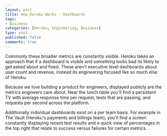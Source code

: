 ```yaml
--- 
layout: post
title: How Heroku Works - Dashboards
tags: 
- Business
categories: [Heroku, Engineering, Business]
type: post
published: false
comments: true
---
```



Commonly these broader metrics are constantly visible. Heroku takes an approach that if a dashboard is visible and something looks bad its likely to get asked about and fixed. These aren't executive level dashboards about user count and revenue, instead its engineering focused like so much else of Heroku. 

Because we love building a product for engineers, displayed publicly are the metrics engineers care about. Near the lunch table you'll find a persistent TV with average response time per request, tests that are passing, and requests per second across the platform. 

Additionally individual dashboards exist on a per team basis. For example in The Vault (Heroku's payments and billings team), you'll find a screen constantly displaying recent test results and a quick view of percentages in the top right that relate to success versus failures for certain metrics.


